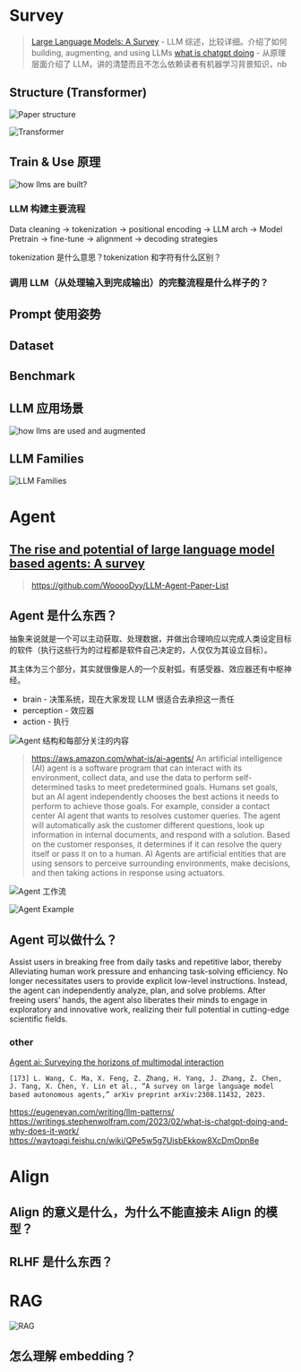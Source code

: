 # Survey

> [Large Language Models: A Survey](https://arxiv.org/pdf/2402.06196) - LLM 综述，比较详细。介绍了如何 building, augmenting, and using LLMs
> [what is chatgpt doing](https://writings.stephenwolfram.com/2023/02/what-is-chatgpt-doing-and-why-does-it-work/) - 从原理层面介绍了 LLM，讲的清楚而且不怎么依赖读者有机器学习背景知识，nb

## Structure (Transformer)

![Paper structure](image.png)

![Transformer](image-6.png)

## Train & Use 原理

![how llms are built?](image-3.png)

### LLM 构建主要流程

Data cleaning -> tokenization -> positional encoding -> LLM arch -> Model Pretrain -> fine-tune -> alignment -> decoding strategies

tokenization 是什么意思？tokenization 和字符有什么区别？

### 调用 LLM（从处理输入到完成输出）的完整流程是什么样子的？


## Prompt 使用姿势

## Dataset

## Benchmark

## LLM 应用场景

![how llms are used and augmented](image-4.png)

## LLM Families

![LLM Families](image-5.png)

# Agent

## [The rise and potential of large language model based agents: A survey](https://arxiv.org/pdf/2309.07864)

> https://github.com/WooooDyy/LLM-Agent-Paper-List

## Agent 是什么东西？

抽象来说就是一个可以主动获取、处理数据，并做出合理响应以完成人类设定目标的软件（执行这些行为的过程都是软件自己决定的，人仅仅为其设立目标）。

其主体为三个部分，其实就很像是人的一个反射弧，有感受器、效应器还有中枢神经。

* brain - 决策系统，现在大家发现 LLM 很适合去承担这一责任
* perception - 效应器
* action - 执行

![Agent 结构和每部分关注的内容](image-1.png)

> https://aws.amazon.com/what-is/ai-agents/
An artificial intelligence (AI) agent is a software program that can interact with its environment, collect data, and use the data to perform self-determined tasks to meet predetermined goals. Humans set goals, but an AI agent independently chooses the best actions it needs to perform to achieve those goals. For example, consider a contact center AI agent that wants to resolves customer queries. The agent will automatically ask the customer different questions, look up information in internal documents, and respond with a solution. Based on the customer responses, it determines if it can resolve the query itself or pass it on to a human.
AI Agents are artificial entities that are using sensors to perceive surrounding environments, make decisions, and then taking actions in response using actuators.

![Agent 工作流](image-2.png)

![Agent Example](image-8.png)

## Agent 可以做什么？

Assist users in breaking free from daily tasks and repetitive labor, thereby Alleviating human work pressure and enhancing task-solving efficiency.
No longer necessitates users to provide explicit low-level instructions. Instead, the agent can independently analyze, plan, and solve problems.
After freeing users’ hands, the agent also liberates their minds to engage in exploratory and innovative work, realizing their full potential in cutting-edge scientific fields.

### other

[Agent ai: Surveying the horizons of multimodal interaction](https://arxiv.org/pdf/2401.03568)

```txt
[173] L. Wang, C. Ma, X. Feng, Z. Zhang, H. Yang, J. Zhang, Z. Chen,
J. Tang, X. Chen, Y. Lin et al., “A survey on large language model
based autonomous agents,” arXiv preprint arXiv:2308.11432, 2023.
```

https://eugeneyan.com/writing/llm-patterns/
https://writings.stephenwolfram.com/2023/02/what-is-chatgpt-doing-and-why-does-it-work/
https://waytoagi.feishu.cn/wiki/QPe5w5g7UisbEkkow8XcDmOpn8e


# Align

## Align 的意义是什么，为什么不能直接未 Align 的模型？

## RLHF 是什么东西？

# RAG

![RAG](image-7.png)

## 怎么理解 embedding？
